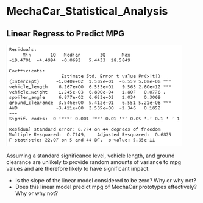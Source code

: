 # MechaCar_Statistical_Analysis

## Linear Regress to Predict MPG
![Linear Regression Output](mpg_linear_regression_output.png)

Assuming a standard significance level, vehicle length, and ground clearance are unlikely to provide random amounts of variance to mpg values and are therefore likely to have significant impact. 

* Is the slope of the linear model considered to be zero? Why or why not?
* Does this linear model predict mpg of MechaCar prototypes effectively? Why or why not?